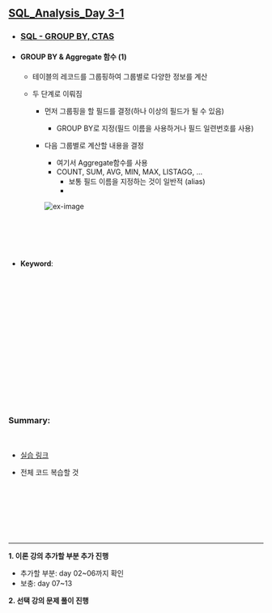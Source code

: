 ## <u>SQL_Analysis_Day 3-1</u>

- ### <u>SQL - GROUP BY, CTAS</u>

- #### GROUP BY & Aggregate 함수 (1)

  - 테이블의 레코드를 그룹핑하여 그룹별로 다양한 정보를 계산
  - 두 단계로 이뤄짐

    - 먼저 그룹핑을 할 필드를 결정(하나 이상의 필드가 될 수 있음)
      - GROUP BY로 지정(필드 이름을 사용하거나 필드 일련번호를 사용)
    - 다음 그룹별로 계산할 내용을 결정

      - 여기서 Aggregate함수를 사용
      - COUNT, SUM, AVG, MIN, MAX, LISTAGG, ...
        - 보통 필드 이름을 지정하는 것이 일반적 (alias)
        -

      ![ex-image](./img/1.PNG)

<br>
<br>
<br>
<br>

- **Keyword**:

<br>
<br>
<br>
<br>
<br>
<br>
<br>
<br>
<br>
<br>
<br>
<br>
<br>
<br>
<br>

### **Summary**:

<br>

- [실습 링크](https://github.com/pjw74/DjangoProject/tree/main/mysite)

- 전체 코드 복습할 것

<br>
<br>
<br>
<br>
<br>
<br>

---

**1. 이론 강의 추가할 부분 추가 진행**

- 추가할 부분: day 02~06까지 확인
- 보충: day 07~13

**2. 선택 강의 문제 풀이 진행**
